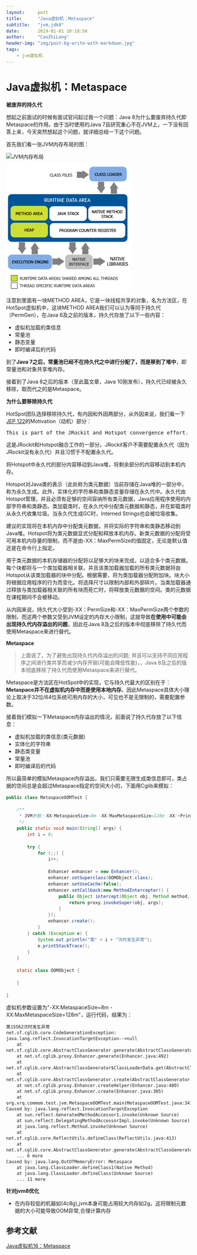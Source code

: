 ```yaml
---
layout:     post
title:      "Java虚拟机：Metaspace"
subtitle:   "jvm,jdk8"
date:       2019-01-01 10:18:56
author:     "CaoZhiLong"
header-img: "img/post-bg-write-with-markdown.jpg"
tags:
    - jvm虚拟机
---
```


# Java虚拟机：Metaspace


**被废弃的持久代**

想起之前面试的时候有面试官问起过我一个问题：Java 8为什么要废弃持久代即Metaspace的作用。由于当时使用的Java 7且研究重心不在JVM上，一下没有回答上来，今天突然想起这个问题，就详细总结一下这个问题。

首先我们看一张JVM内存布局的图：

![JVM内存布局](https://images2018.cnblogs.com/blog/801753/201804/801753-20180401164846766-809607195.png)

![JVM内存布局](/img/arct/hotspot-jvm-construct.png)


注意到里面有一块METHOD AREA，它是一块线程共享的对象，名为方法区，在HotSpot虚拟机中，这块METHOD AREA我们可以认为等同于持久代（PermGen），在Java 6及之前的版本，持久代存放了以下一些内容：

* 虚拟机加载的类信息
* 常量池
* 静态变量
* 即时编译后的代码

到了**Java 7之后，常量池已经不在持久代之中进行分配了，而是移到了堆中**，即常量池和对象共享堆内存。

接着到了Java 8之后的版本（至此篇文章，Java 10刚发布），持久代已经被永久移除，取而代之的是Metaspace。

**为什么要移除持久代**

HotSpot团队选择移除持久代，有内因和外因两部分，从外因来说，我们看一下[JEP 122](http://openjdk.java.net/jeps/122)的Motivation（动机）部分：

<pre>
This is part of the JRockit and Hotspot convergence effort. JRockit customers do not need to configure the permanent generation (since JRockit does not have a permanent generation) and are accustomed to not configuring the permanent generation.
</pre>

这是JRockit和Hotspot融合工作的一部分。JRockit客户不需要配置永久代（因为JRockit没有永久代）并且习惯于不配置永久代。


将Hotspot中永久代的部分内容移动到Java堆，将剩余部分的内容移动到本机内存。

Hotspot对Java类的表示（此处称为类元数据）当前存储在Java堆的一部分中，称为永久生成。此外，实体化的字符串和类静态变量存储在永久代中。永久代由Hotspot管理，并且必须有足够的空间容纳所有类元数据，Java应用程序使用的内部字符串和类静态。类加载类时，在永久代中分配类元数据和静态，并在卸载类时从永久代收集垃圾。当永久代生成GC时，Interned Strings也会被垃圾收集。

建议的实现将在本机内存中分配类元数据，并将实际的字符串和类静态移动到Java堆。Hotspot将为类元数据显式分配和释放本机内存。新类元数据的分配将受可用本机内存量的限制，而不是由-XX：MaxPermSize的值固定，无论是默认值还是在命令行上指定。

用于类元数据的本机存储器的分配将以足够大的块来完成，以适合多个类元数据。每个块都将与一个类加载器相关联，并且该类加载器加载的所有类元数据将由Hotspot从该类加载器的块中分配。根据需要，将为类加载器分配附加块。块大小将根据应用程序的行为而变化。将选择尺寸以限制内部和外部碎片。当类加载器通过释放与类加载器相关联的所有块而死亡时，将释放类元数据的空间。类的元数据在课程期间不会被移动。

从内因来说，持久代大小受到-XX：PermSize和-XX：MaxPermSize两个参数的限制，而这两个参数又受到JVM设定的内存大小限制，这就导致**在使用中可能会出现持久代内存溢出的问题**，因此在Java 8及之后的版本中彻底移除了持久代而使用Metaspace来进行替代。

**Metaspace**

> 上面说了，为了避免出现持久代内存溢出的问题; 并且可以支持不同应用程序之间进行类共享而减少内存开销(可能会降低性能)，，Java 8及之后的版本彻底移除了持久代而使用Metaspace来进行替代。

Metaspace是方法区在HotSpot中的实现，它与持久代最大的区别在于：**Metaspace并不在虚拟机内存中而是使用本地内存**。因此Metaspace具体大小理论上取决于32位/64位系统可用内存的大小，可见也不是无限制的，需要配置参数。

接着我们模拟一下Metaspace内存溢出的情况，前面说了持久代存放了以下信息：

* 虚拟机加载的类信息(类元数据)
* 实体化的字符串
* 静态类变量
* 常量池
* 即时编译后的代码

所以最简单的模拟Metaspace内存溢出，我们只需要无限生成类信息即可，类占据的空间总是会超过Metaspace指定的空间大小的，下面用Cglib来模拟：



```java
public class MetaspaceOOMTest {

    /**
     * JVM参数:-XX:MetaspaceSize=8m -XX:MaxMetaspaceSize=128m -XX:+PrintFlagsInitial
     */
    public static void main(String[] args) {
        int i = 0;
        
        try {
            for (;;) {
                i++;
                
                Enhancer enhancer = new Enhancer();
                enhancer.setSuperclass(OOMObject.class);
                enhancer.setUseCache(false);
                enhancer.setCallback(new MethodInterceptor() {
                    public Object intercept(Object obj, Method method, Object[] args, MethodProxy proxy) throws Throwable {
                        return proxy.invokeSuper(obj, args);
                    }
                });
                enhancer.create();
            }
        } catch (Exception e) {
            System.out.println("第" + i + "次时发生异常");
            e.printStackTrace();
        }
    }
    
    static class OOMObject {
        
    }
    
}
```
虚拟机参数设置为"-XX:MetaspaceSize=8m -XX:MaxMetaspaceSize=128m"，运行代码，结果为：
```
第15562次时发生异常
net.sf.cglib.core.CodeGenerationException: java.lang.reflect.InvocationTargetException-->null
    at net.sf.cglib.core.AbstractClassGenerator.generate(AbstractClassGenerator.java:345)
    at net.sf.cglib.proxy.Enhancer.generate(Enhancer.java:492)
    at net.sf.cglib.core.AbstractClassGenerator$ClassLoaderData.get(AbstractClassGenerator.java:114)
    at net.sf.cglib.core.AbstractClassGenerator.create(AbstractClassGenerator.java:291)
    at net.sf.cglib.proxy.Enhancer.createHelper(Enhancer.java:480)
    at net.sf.cglib.proxy.Enhancer.create(Enhancer.java:305)
    at org.xrq.commom.test.jvm.MetaspaceOOMTest.main(MetaspaceOOMTest.java:34)
Caused by: java.lang.reflect.InvocationTargetException
    at sun.reflect.GeneratedMethodAccessor1.invoke(Unknown Source)
    at sun.reflect.DelegatingMethodAccessorImpl.invoke(Unknown Source)
    at java.lang.reflect.Method.invoke(Unknown Source)
    at net.sf.cglib.core.ReflectUtils.defineClass(ReflectUtils.java:413)
    at net.sf.cglib.core.AbstractClassGenerator.generate(AbstractClassGenerator.java:336)
    ... 6 more
Caused by: java.lang.OutOfMemoryError: Metaspace
    at java.lang.ClassLoader.defineClass1(Native Method)
    at java.lang.ClassLoader.defineClass(Unknown Source)
    ... 11 more
```

**针对jvm8优化**

* 在内存较低的机器如(4c8g),jvm本身可能占用较大内存如2g，这将限制元数据的大小可能导致OOM异常,合理计算内存


## 参考文献
 
[Java虚拟机16：Metaspace](https://www.cnblogs.com/xrq730/p/8688203.html)

